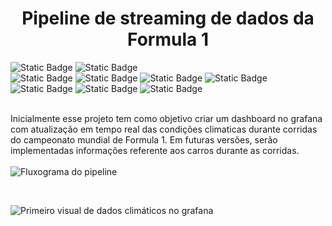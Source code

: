 <h1 align="center"> Pipeline de streaming de dados da Formula 1 </h1>

<img alt="Static Badge" src="https://img.shields.io/badge/Status-Em_andamento-yellow"> <img alt="Static Badge" src="https://img.shields.io/badge/Vers%C3%A3o-1.0-green"> <br>
<img alt="Static Badge" src="https://img.shields.io/badge/Python-3776AB?logo=python&logoColor=white"> <img alt="Static Badge" src="https://img.shields.io/badge/Pandas-150458?logo=pandas&logoColor=white"> <img alt="Static Badge" src="https://img.shields.io/badge/Docker-2496ED?logo=docker&logoColor=white"> <img alt="Static Badge" src="https://img.shields.io/badge/Apache_Spark-E25A1C?logo=apachespark&logoColor=white"> <img alt="Static Badge" src="https://img.shields.io/badge/Apache_Kafka-231F20?logo=apachekafka&logoColor=white"> <img alt="Static Badge" src="https://img.shields.io/badge/InfluxDB-22ADF6?logo=influxdb&logoColor=white"> <img alt="Static Badge" src="https://img.shields.io/badge/Grafana-F46800?logo=grafana&logoColor=white"> <br><br>

Inicialmente esse projeto tem como objetivo criar um dashboard no grafana com atualização em tempo real das condições climaticas durante corridas do campeonato mundial de Formula 1. Em futuras versões, serão implementadas informações referente aos carros durante as corridas.
<br><br>
![Fluxograma do pipeline](https://github.com/user-attachments/assets/017b4d52-973f-4b89-9d99-62852ab52a57)

<br>

![Primeiro visual de dados climáticos no grafana](https://github.com/user-attachments/assets/ba2656b0-e146-4974-96da-fad0fde8dbb7)
